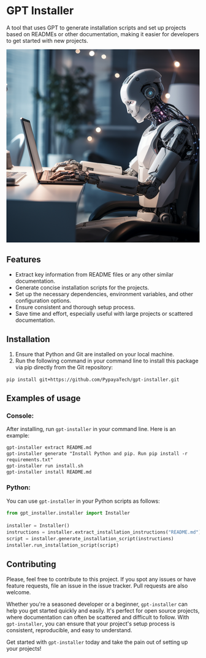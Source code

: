 # GPT Installer

A tool that uses GPT to generate installation scripts and set up projects based on READMEs or other documentation, making it easier for developers to get started with new projects.

<p align="center">
  <img src="gpt_installer.png" alt="GPT Installer">
</p>

## Features

- Extract key information from README files or any other similar documentation.
- Generate concise installation scripts for the projects.
- Set up the necessary dependencies, environment variables, and other configuration options.
- Ensure consistent and thorough setup process.
- Save time and effort, especially useful with large projects or scattered documentation.

## Installation

1. Ensure that Python and Git are installed on your local machine.
2. Run the following command in your command line to install this package via pip directly from the Git repository:

`pip install git+https://github.com/PypayaTech/gpt-installer.git`

## Examples of usage

### Console:
After installing, run `gpt-installer` in your command line. Here is an example:

```
gpt-installer extract README.md
gpt-installer generate "Install Python and pip. Run pip install -r requirements.txt"
gpt-installer run install.sh
gpt-installer install README.md
```

### Python:
You can use `gpt-installer` in your Python scripts as follows:

```python
from gpt_installer.installer import Installer

installer = Installer()
instructions = installer.extract_installation_instructions("README.md")
script = installer.generate_installation_script(instructions)
installer.run_installation_script(script)
```

## Contributing

Please, feel free to contribute to this project. If you spot any issues or have feature requests, file an issue in the issue tracker. Pull requests are also welcome.

Whether you're a seasoned developer or a beginner, `gpt-installer` can help you get started quickly and easily. It's perfect for open source projects, where documentation can often be scattered and difficult to follow. With `gpt-installer`, you can ensure that your project's setup process is consistent, reproducible, and easy to understand.

Get started with `gpt-installer` today and take the pain out of setting up your projects!
